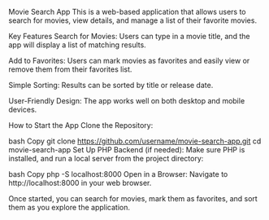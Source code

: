 Movie Search App
This is a web-based application that allows users to search for movies, view details, and manage a list of their favorite movies.

Key Features
Search for Movies:
Users can type in a movie title, and the app will display a list of matching results.

Add to Favorites:
Users can mark movies as favorites and easily view or remove them from their favorites list.

Simple Sorting:
Results can be sorted by title or release date.

User-Friendly Design:
The app works well on both desktop and mobile devices.

How to Start the App
Clone the Repository:

bash
Copy
git clone https://github.com/username/movie-search-app.git
cd movie-search-app
Set Up PHP Backend (if needed):
Make sure PHP is installed, and run a local server from the project directory:

bash
Copy
php -S localhost:8000
Open in a Browser:
Navigate to http://localhost:8000 in your web browser.

Once started, you can search for movies, mark them as favorites, and sort them as you explore the application.
